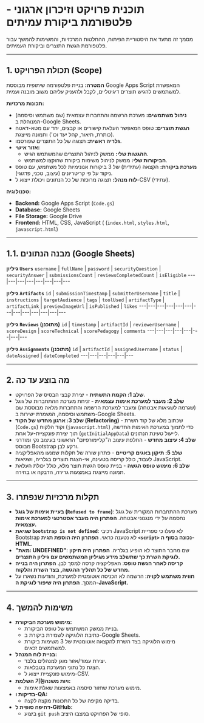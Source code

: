 # תוכנית פרויקט וזיכרון ארגוני - פלטפורמת ביקורת עמיתים

מסמך זה מתעד את היסטוריית הפיתוח, ההחלטות המרכזיות, והמשימות להמשך עבור פלטפורמת הגשת התוצרים וביקורת העמיתים.

---

## 1. תכולת הפרויקט (Scope)

**המטרה:** בניית פלטפורמה שיתופית מבוססת Google Apps Script המאפשרת למשתמשים להגיש תוצרים דיגיטליים, לקבל ולהעניק עליהם משוב מובנה ועמית.

**תכונות מרכזיות:**
- **ניהול משתמשים:** מערכת הרשמה והתחברות עצמאית (שם משתמש וסיסמה) המנוהלת ב-Google Sheets.
- **הגשת תוצרים:** טופס המאפשר העלאת קישורים או קבצים, יחד עם מטא-דאטה (כותרת, תיאור, קהל יעד וכו') ותמונה מייצגת.
- **גלריה ראשית:** תצוגה של כל התוצרים שפורסמו.
- **אזור אישי:**
    - **ההגשות שלי:** ממשק לניהול התוצרים שהמשתמש הגיש.
    - **הביקורות שלי:** ממשק לניהול משימות ביקורת שהוקצו למשתמש.
- **מערכת ביקורת:** הקצאה (עתידית) של 3 ביקורות אנונימיות לכל משתמש, עם טופס ניקוד על פי קריטריונים (עיצוב, טכני, פדגוגי).
- **לוח מנהל:** תצוגה מרוכזת של כל הנתונים ויכולת ייצוא ל-CSV (עתידי).

**טכנולוגיה:**
- **Backend:** Google Apps Script (`Code.gs`)
- **Database:** Google Sheets
- **File Storage:** Google Drive
- **Frontend:** HTML, CSS, JavaScript ( (`index.html`, `styles.html`, `javascript.html`)

---
## 1.1. מבנה הנתונים (Google Sheets)

**גיליון `Users`**
`username` | `fullName` | `password` | `securityQuestion` | `securityAnswer` | `submissionsCount` | `reviewsCompletedCount` | `isEligible`
---|---|---|---|---|---|---|---

**גיליון `Artifacts`**
`id` | `submissionTimestamp` | `submitterUsername` | `title` | `instructions` | `targetAudience` | `tags` | `toolUsed` | `artifactType` | `artifactLink` | `previewImageUrl` | `isPublished` | `likes`
---|---|---|---|---|---|---|---|---|---|---|---|---

**גיליון `Reviews` (מתוכנן)**
`id` | `timestamp` | `artifactId` | `reviewerUsername` | `scoreDesign` | `scoreTechnical` | `scorePedagogy` | `comments`
---|---|---|---|---|---|---|---

**גיליון `Assignments` (מתוכנן)**
`id` | `artifactId` | `assignedUsername` | `status` | `dateAssigned` | `dateCompleted`
---|---|---|---|---|---

---

## 2. מה בוצע עד כה

- **שלב 1: הקמת התשתית** - יצירת קבצי הבסיס של הפרויקט.
- **שלב 2: מעבר למערכת אימות עצמאית** - זניחת מערכת ההתחברות של גוגל (שגרמה לשגיאות אבטחה) ומעבר למערכת הרשמה והתחברות מלאה מבוססת שם משתמש וסיסמה, הנשמרת ישירות ב-Google Sheets.
- **שלב 3: ארגון מחדש של הקוד (Refactoring)** - שכתוב מלא של קוד השרת (`Code.gs`) וקוד הלקוח (`javascript.html`) כדי לתמוך במערכת האימות החדשה, תוך יצירת פונקציית-על אחת (`getInitialAppData`) לייעול טעינת הנתונים.
- **שלב 4: עיצוב מחדש** - החלפת עיצוב ה"קליימורפיזם" הראשוני בעיצוב נקי ומודרני מבוסס Bootstrap ורקע לבן.
- **שלב 5: תיקון באגים קריטיים** - פתרון שורה של תקלות שמנעו מהאפליקציה לעבוד, כולל קריסה בטעינה, אי-הצגת תוצרים בגלריה, ושגיאות JavaScript.
- **שלב 6: מימוש טופס הגשה** - בניית טופס הגשת תוצר מלא, כולל יכולת העלאת תמונה מייצגת באמצעות גרירה, הדבקה או בחירה.

---

## 3. תקלות מרכזיות שנפתרו

- **בעיית אימות של גוגל (`Refused to frame`)**: מערכת ההתחברות המקורית של גוגל נחסמה על ידי מנגנוני אבטחה. **הפתרון היה מעבר אסטרטגי למערכת אימות עצמאית.**
- **שגיאת `bootstrap is not defined`**: רכיבי JavaScript לא פעלו כי ספריית Bootstrap לא נטענה כראוי. **הפתרון היה הוספת תגית `<script>` נכונה בסוף ה-HTML.**
- **"מאת: UNDEFINED"**: שם מחבר התוצר לא הופיע בגלריה. **הפתרון היה תיקון לוגיקת השרת כך שתשלב מידע מגיליון המשתמשים עם גיליון התוצרים.**
- **קריסה לאחר הגשת טופס**: האפליקציה קרסה למסך לבן. **הפתרון היה בנייה מחדש של כל תהליך ההגשה, בצד השרת והלקוח.**
- **חווית משתמש לקויה**: הרשמה לא הכניסה אוטומטית למערכת, והודעות נשארו על המסך. **הפתרון היה שיפור לוגיקת ה-JavaScript.**

---

## 4. משימות להמשך

- **מימוש מערכת הביקורת:**
    - בניית ממשק המשתמש של טופס הביקורת.
    - כתיבת הלוגיקה לשמירת ביקורת ב-Google Sheets.
    - מימוש הלוגיקה בצד השרת להקצאה אוטומטית של 3 משימות ביקורת למשתמשים זכאים.
- **בניית לוח המנהל:**
    - יצירת עמוד/אזור מוגן למנהלים בלבד.
    - הצגת כל נתוני המערכת בטבלאות.
    - מימוש פונקציית ייצוא ל-CSV.
- **השלמת 기능ויות משנה:**
    - מימוש מערכת שחזור סיסמה באמצעות שאלת אימות.
- **בדיקות ו-QA:**
    - בדיקה מקיפה של כל התכונות מקצה לקצה.
- **דחיפה סופית ל-GitHub:**
    - ביצוע `git push` סופי של הפרויקט במצבו היציב.
